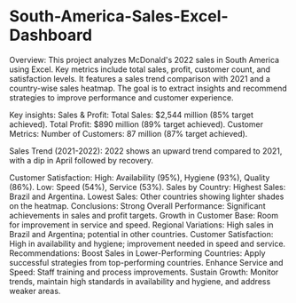 # South-America-Sales-Excel-Dashboard

Overview:
This project analyzes McDonald's 2022 sales in South America using Excel. Key metrics include total sales, profit, customer count, and satisfaction levels. It features a sales trend comparison with 2021 and a country-wise sales heatmap. The goal is to extract insights and recommend strategies to improve performance and customer experience.

Key insights:
Sales & Profit:
Total Sales: $2,544 million (85% target achieved).
Total Profit: $890 million (89% target achieved).
Customer Metrics:
Number of Customers: 87 million (87% target achieved).

Sales Trend (2021-2022):
2022 shows an upward trend compared to 2021, with a dip in April followed by recovery.

Customer Satisfaction:
High: Availability (95%), Hygiene (93%), Quality (86%).
Low: Speed (54%), Service (53%).
Sales by Country:
Highest Sales: Brazil and Argentina.
Lowest Sales: Other countries showing lighter shades on the heatmap.
Conclusions:
Strong Overall Performance: Significant achievements in sales and profit targets.
Growth in Customer Base: Room for improvement in service and speed.
Regional Variations: High sales in Brazil and Argentina; potential in other countries.
Customer Satisfaction: High in availability and hygiene; improvement needed in speed and service.
Recommendations:
Boost Sales in Lower-Performing Countries: Apply successful strategies from top-performing countries.
Enhance Service and Speed: Staff training and process improvements.
Sustain Growth: Monitor trends, maintain high standards in availability and hygiene, and address weaker areas.
